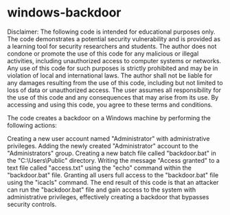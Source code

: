 # windows-backdoor


Disclaimer: The following code is intended for educational purposes only. The code demonstrates a potential security vulnerability and is provided as a learning tool for security researchers and students. The author does not condone or promote the use of this code for any malicious or illegal activities, including unauthorized access to computer systems or networks. Any use of this code for such purposes is strictly prohibited and may be in violation of local and international laws. The author shall not be liable for any damages resulting from the use of this code, including but not limited to loss of data or unauthorized access. The user assumes all responsibility for the use of this code and any consequences that may arise from its use. By accessing and using this code, you agree to these terms and conditions.





The code creates a backdoor on a Windows machine by performing the following actions:

Creating a new user account named "Administrator" with administrative privileges.
Adding the newly created "Administrator" account to the "Administrators" group.
Creating a new batch file called "backdoor.bat" in the "C:\Users\Public" directory.
Writing the message "Access granted" to a text file called "access.txt" using the "echo" command within the "backdoor.bat" file.
Granting all users full access to the "backdoor.bat" file using the "icacls" command.
The end result of this code is that an attacker can run the "backdoor.bat" file and gain access to the system with administrative privileges, effectively creating a backdoor that bypasses security controls.

